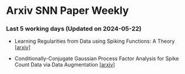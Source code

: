 # Arxiv SNN Paper Weekly


 ### **Last 5 working days (Updated on 2024-05-22)** 


- Learning Regularities from Data using Spiking Functions: A Theory [[arxiv](https://arxiv.org/abs/2405.11684)]

- Conditionally-Conjugate Gaussian Process Factor Analysis for Spike Count Data via Data Augmentation [[arxiv](https://arxiv.org/abs/2405.11683)]

